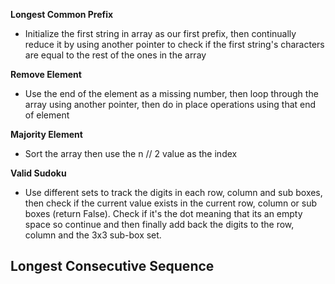 
**Longest Common Prefix**
- Initialize the first string in array as our first prefix, then continually reduce it by using another pointer to check if the first string's characters are equal to the rest of the ones in the array

**Remove Element**
- Use the end of the element as a missing number, then loop through the array using another pointer, then do in place operations using that end of element

**Majority Element**
- Sort the array then use the n // 2 value as the index

**Valid Sudoku**
- Use different sets to track the digits in each row, column and sub boxes, then check if the current value exists in the current row, column or sub boxes (return False). Check if it's the dot meaning that its an empty space so continue and then finally add back the digits to the row, column and the 3x3 sub-box set.

**Longest Consecutive Sequence**
- 

